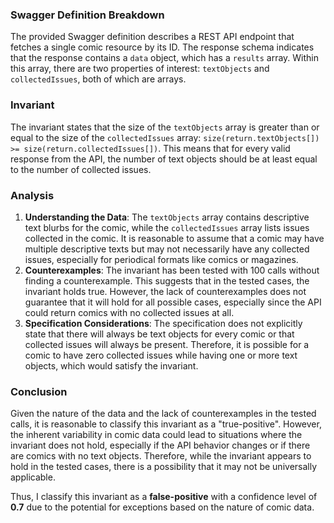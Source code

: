 ### Swagger Definition Breakdown
The provided Swagger definition describes a REST API endpoint that fetches a single comic resource by its ID. The response schema indicates that the response contains a `data` object, which has a `results` array. Within this array, there are two properties of interest: `textObjects` and `collectedIssues`, both of which are arrays.

### Invariant
The invariant states that the size of the `textObjects` array is greater than or equal to the size of the `collectedIssues` array: `size(return.textObjects[]) >= size(return.collectedIssues[])`. This means that for every valid response from the API, the number of text objects should be at least equal to the number of collected issues.

### Analysis
1. **Understanding the Data**: The `textObjects` array contains descriptive text blurbs for the comic, while the `collectedIssues` array lists issues collected in the comic. It is reasonable to assume that a comic may have multiple descriptive texts but may not necessarily have any collected issues, especially for periodical formats like comics or magazines.
2. **Counterexamples**: The invariant has been tested with 100 calls without finding a counterexample. This suggests that in the tested cases, the invariant holds true. However, the lack of counterexamples does not guarantee that it will hold for all possible cases, especially since the API could return comics with no collected issues at all.
3. **Specification Considerations**: The specification does not explicitly state that there will always be text objects for every comic or that collected issues will always be present. Therefore, it is possible for a comic to have zero collected issues while having one or more text objects, which would satisfy the invariant.

### Conclusion
Given the nature of the data and the lack of counterexamples in the tested calls, it is reasonable to classify this invariant as a "true-positive". However, the inherent variability in comic data could lead to situations where the invariant does not hold, especially if the API behavior changes or if there are comics with no text objects. Therefore, while the invariant appears to hold in the tested cases, there is a possibility that it may not be universally applicable. 

Thus, I classify this invariant as a **false-positive** with a confidence level of **0.7** due to the potential for exceptions based on the nature of comic data.
